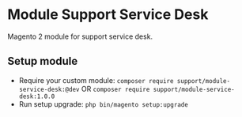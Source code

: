 # Module Support Service Desk

Magento 2 module for support service desk.

## Setup module

- Require your custom module: `composer require support/module-service-desk:@dev` OR `composer require support/module-service-desk:1.0.0`
- Run setup upgrade: `php bin/magento setup:upgrade`
